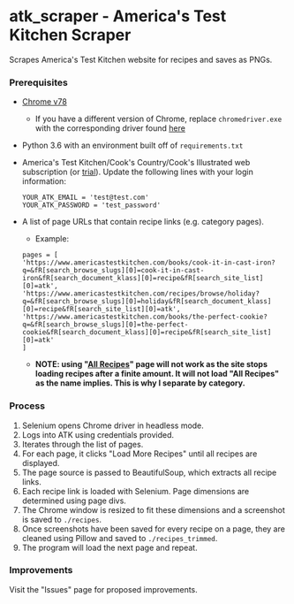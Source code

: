 # atk_scraper - America's Test Kitchen Scraper

Scrapes America's Test Kitchen website for recipes and saves as PNGs.

### Prerequisites 

* [Chrome v78](https://www.techspot.com/downloads/4718-google-chrome-for-windows.html)
  * If you have a different version of Chrome, replace ```chromedriver.exe``` with the corresponding driver found [here](https://chromedriver.chromium.org/)

* Python 3.6 with an environment built off of ```requirements.txt```

* America's Test Kitchen/Cook's Country/Cook's Illustrated web subscription (or [trial](https://www.cooksillustrated.com/trial)).
  Update the following lines with your login information:

  ```
  YOUR_ATK_EMAIL = 'test@test.com'
  YOUR_ATK_PASSWORD = 'test_password'
  ```

* A list of page URLs that contain recipe links (e.g. category pages). 
  * Example:
  ```
  pages = [
  'https://www.americastestkitchen.com/books/cook-it-in-cast-iron?q=&fR[search_browse_slugs][0]=cook-it-in-cast-iron&fR[search_document_klass][0]=recipe&fR[search_site_list][0]=atk',
  'https://www.americastestkitchen.com/recipes/browse/holiday?q=&fR[search_browse_slugs][0]=holiday&fR[search_document_klass][0]=recipe&fR[search_site_list][0]=atk',
  'https://www.americastestkitchen.com/books/the-perfect-cookie?q=&fR[search_browse_slugs][0]=the-perfect-cookie&fR[search_document_klass][0]=recipe&fR[search_site_list][0]=atk'
  ]
  ```
  * **NOTE: using "[All Recipes](https://www.americastestkitchen.com/recipes/browse)" page will not work as the site stops loading recipes after a finite amount. It will not load "All Recipes" as the name implies. This is why I separate by category.**
  
### Process

1. Selenium opens Chrome driver in headless mode.
2. Logs into ATK using credentials provided.
3. Iterates through the list of pages.
4. For each page, it clicks "Load More Recipes" until all recipes are displayed.
5. The page source is passed to BeautifulSoup, which extracts all recipe links.
6. Each recipe link is loaded with Selenium. Page dimensions are determined using page divs. 
7. The Chrome window is resized to fit these dimensions and a screenshot is saved to ```./recipes```.
8. Once screenshots have been saved for every recipe on a page, they are cleaned using Pillow and saved to ```./recipes_trimmed```.
9. The program will load the next page and repeat.

### Improvements

Visit the "Issues" page for proposed improvements.

